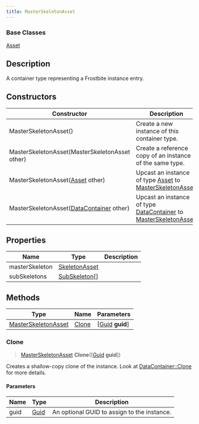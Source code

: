 ```yaml
---
title: MasterSkeletonAsset
---
```

### Base Classes

[Asset](Asset)

## Description

A container type representing a Frostbite instance entry.

## Constructors

| Constructor                                                                    | Description                                                                                                                   |
| ------------------------------------------------------------------------------ | ----------------------------------------------------------------------------------------------------------------------------- |
| MasterSkeletonAsset()                                                          | Create a new instance of this container type.                                                                                 |
| MasterSkeletonAsset(MasterSkeletonAsset other)                                 | Create a reference copy of an instance of the same type.                                                                      |
| MasterSkeletonAsset([Asset](Asset) other)                                      | Upcast an instance of type [Asset](Asset) to [MasterSkeletonAsset](MasterSkeletonAsset).                                      |
| MasterSkeletonAsset([DataContainer](/vext/ref/shared/class/datacontainer) other) | Upcast an instance of type [DataContainer](/vext/ref/shared/class/datacontainer) to [MasterSkeletonAsset](MasterSkeletonAsset). |

## Properties

| Name           | Type                           | Description |
| -------------- | ------------------------------ | ----------- |
| masterSkeleton | [SkeletonAsset](SkeletonAsset) |             |
| subSkeletons   | [SubSkeleton](SubSkeleton)\[\] |             |

## Methods

| Type                                       | Name            | Parameters                                     |
| ------------------------------------------ | --------------- | ---------------------------------------------- |
| [MasterSkeletonAsset](MasterSkeletonAsset) | [Clone](#clone) | \[[Guid](/vext/ref/shared/class/guid) **guid**\] |

### Clone

> [MasterSkeletonAsset](MasterSkeletonAsset) **Clone**(\[[Guid](/vext/ref/shared/class/guid) **guid**\])

Creates a shallow-copy clone of the instance. Look at [DataContainer::Clone](/vext/ref/shared/class/datacontainer#clone) for more details.

#### Parameters

| Name | Type         | Description                                 |
| ---- | ------------ | ------------------------------------------- |
| guid | [Guid](Guid) | An optional GUID to assign to the instance. |
